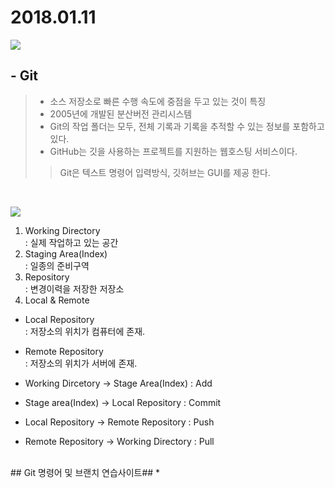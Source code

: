 # 2018.01.11 #
![](http://ncc.phinf.naver.net/20151214_80/1450075067578A3Saj_JPEG/1.jpg?type=w646)
<br>
## - Git ##
>- 소스 저장소로 빠른 수행 속도에 중점을 두고 있는 것이 특징<br>
>- 2005년에 개발된 분산버전 관리시스템<br>
>- Git의 작업 폴더는 모두, 전체 기록과 기록을 추적할 수 있는 정보를 포함하고 있다.
>- GitHub는 깃을 사용하는 프로젝트를 지원하는 웹호스팅 서비스이다.
>> Git은 텍스트 명령어 입력방식, 깃허브는 GUI를 제공 한다.

<br>

![](http://onezeronull.com/files/2016/06/Git-data-transport-commands.png)
<br>

1. Working Directory<br>
: 실제 작업하고 있는 공간
2. Staging Area(Index)<br>
: 일종의 준비구역
3. Repository<br>
: 변경이력을 저장한 저장소
4. Local & Remote

- Local Repository<br>
: 저장소의 위치가 컴퓨터에 존재.<br>
- Remote Repository<br>
: 저장소의 위치가 서버에 존재.<br>

- Working Dircetory -> Stage Area(Index) : Add

- Stage area(Index) -> Local Repository : Commit

- Local Repository -> Remote Repository : Push

- Remote Repository -> Working Directory : Pull

<br>
## Git 명령어 및 브랜치 연습사이트##
* <http://pcottle.github.io/learnGitBranching/>
